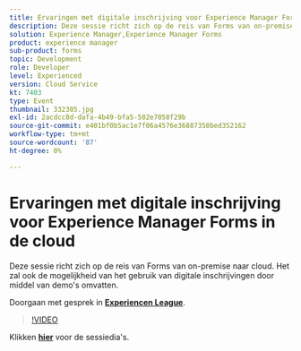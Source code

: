 ```yaml
---
title: Ervaringen met digitale inschrijving voor Experience Manager Forms in de cloud
description: Deze sessie richt zich op de reis van Forms van on-premise naar cloud. Het zal ook de mogelijkheid van het gebruik van digitale inschrijvingen door middel van demo's omvatten.
solution: Experience Manager,Experience Manager Forms
product: experience manager
sub-product: forms
topic: Development
role: Developer
level: Experienced
version: Cloud Service
kt: 7403
type: Event
thumbnail: 332305.jpg
exl-id: 2acdcc8d-dafa-4b49-bfa5-502e7058f29b
source-git-commit: e401bf0b5ac1e7f06a4576e36887358bed352162
workflow-type: tm+mt
source-wordcount: '87'
ht-degree: 0%

---
```


# Ervaringen met digitale inschrijving voor Experience Manager Forms in de cloud

Deze sessie richt zich op de reis van Forms van on-premise naar cloud. Het zal ook de mogelijkheid van het gebruik van digitale inschrijvingen door middel van demo&#39;s omvatten.

Doorgaan met gesprek in **[Experiencen League](https://adobe.ly/36Yd3v6)**.

>[!VIDEO](https://video.tv.adobe.com/v/332305/?quality=12&learn=on&hidetitle=true)

Klikken **[hier](/help/adobe-developers-live/assets/digital-enrollment-aem-forms-cloud.pdf)** voor de sessiedia&#39;s.
